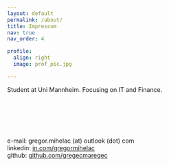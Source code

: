```yaml
---
layout: default
permalink: /about/
title: Impressum
nav: true
nav_order: 4

profile:
  align: right
  image: prof_pic.jpg

---
```


Student at Uni Mannheim. Focusing on IT and Finance.
<br>
<br>
<br>
<br>
<br>
<br>
<br>
e-mail: gregor.mihelac (at) outlook (dot) com
<br>
linkedin: [in.com/gregormihelac](https://www.linkedin.com/in/gregormihelac/)
<br>
github: [github.com/gregecmaregec](https://github.com/gregecmaregec)
<br>
<br>
<br>
<br>
<br>
<br>
<br>
<br>
<br>
<br>
<br>
<br>
<br>
<br>
<br>
<br>
<br>
<br>
<br>
<br>
<br>
<br>
<br>
















<!-- This is an invisible piece of text. -->
